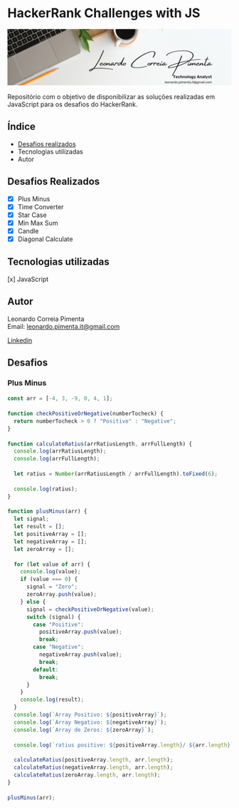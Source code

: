 # HackerRank Challenges with JS

![leonardo.correia.title](./assets/leonardo.correia.title.jpg)

Repositório com o objetivo de disponibilizar as soluções realizadas em JavaScript para os desafios do HackerRank.

## Índice

- <a href="#-desafios-realizados">Desafios realizados<a>
- <a>Tecnologias utilizadas</a>
- <a>Autor</a>

## Desafios Realizados

- [x] Plus Minus<br>
- [x] Time Converter<br>
- [x] Star Case<br>
- [x] Min Max Sum<br>
- [x] Candle<br>
- [x] Diagonal Calculate<br>

## Tecnologias utilizadas

[x] JavaScript

## Autor

Leonardo Correia Pimenta<br>
Email: leonardo.pimenta.it@gmail.com<br>

[Linkedin](https://www.linkedin.com/in/leonardo-pimenta-a2268bb9/)

## Desafios

### Plus Minus

```javascript
const arr = [-4, 3, -9, 0, 4, 1];

function checkPositiveOrNegative(numberTocheck) {
  return numberTocheck > 0 ? "Positive" : "Negative";
}

function calculateRatius(arrRatiusLength, arrFullLength) {
  console.log(arrRatiusLength);
  console.log(arrFullLength);

  let ratius = Number(arrRatiusLength / arrFullLength).toFixed(6);

  console.log(ratius);
}

function plusMinus(arr) {
  let signal;
  let result = [];
  let positiveArray = [];
  let negativeArray = [];
  let zeroArray = [];

  for (let value of arr) {
    console.log(value);
    if (value === 0) {
      signal = "Zero";
      zeroArray.push(value);
    } else {
      signal = checkPositiveOrNegative(value);
      switch (signal) {
        case "Positive":
          positiveArray.push(value);
          break;
        case "Negative":
          negativeArray.push(value);
          break;
        default:
          break;
      }
    }
    console.log(result);
  }
  console.log(`Array Positivo: ${positiveArray}`);
  console.log(`Array Negativo: ${negativeArray}`);
  console.log(`Array de Zeros: ${zeroArray}`);

  console.log(`ratius positive: ${positiveArray.length}/ ${arr.length}`);

  calculateRatius(positiveArray.length, arr.length);
  calculateRatius(negativeArray.length, arr.length);
  calculateRatius(zeroArray.length, arr.length);
}

plusMinus(arr);
```
